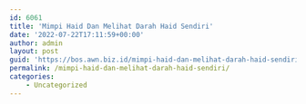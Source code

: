 ```yaml
---
id: 6061
title: 'Mimpi Haid Dan Melihat Darah Haid Sendiri'
date: '2022-07-22T17:11:59+00:00'
author: admin
layout: post
guid: 'https://bos.awn.biz.id/mimpi-haid-dan-melihat-darah-haid-sendiri/'
permalink: /mimpi-haid-dan-melihat-darah-haid-sendiri/
categories:
    - Uncategorized
---
```


